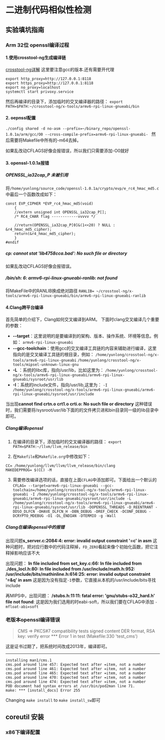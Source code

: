 # 二进制代码相似性检测
## 实验填坑指南

### Arm 32位 openssl编译过程
#### 1.使用crosstool-ng生成编译链
[crosstool-ng详解](https://www.crifan.com/files/doc/docbook/crosstool_ng/release/html/crosstool_ng.html)
这里要注意gcc的版本.还有需要开代理
```
export http_proxy=http://127.0.0.1:8118
export https_proxy=http://127.0.0.1:8118
export no_proxy=localhost
systemctl start privoxy.service
```

然后再编译的目录下，添加临时的交叉编译器的路径：
`export PATH=$PATH:~/crosstool-ng/x-tools/armv6-rpi-linux-gnueabi/bin
`
#### 2. oepnssl配置
`./config shared -d no-asm --prefix=~/binary_repo/openssl-1.0.1a/arm/gcc/O0 --cross-compile-prefix=armv6-rpi-linux-gnueabi- `
然后需要将Makefile中所有的-m64去掉。

如果乱改动CFLAGS好像会报错误，所以我们只需要添加-O0就好

#### 3. openssl-1.0.1a报错
##### OPENSSL_ia32cap_P 未被引用
将`/home/yunlong/source_code/openssl-1.0.1a/crypto/evp/e_rc4_hmac_md5.c`中最后一个函数改成如下：
```
const EVP_CIPHER *EVP_rc4_hmac_md5(void)
	{
	//extern unsigned int OPENSSL_ia32cap_P[];
	/* RC4_CHAR flag ------------vvvvv */

	//return(OPENSSL_ia32cap_P[0]&(1<<20) ? NULL : &r4_hmac_md5_cipher);
	return(&r4_hmac_md5_cipher);
	}
#endif
```
##### cp: cannot stat 'lib4758cca.bad': No such file or directory
如果乱改动CFLAGS好像会报错误。

##### /bin/sh: 6: armv6-rpi-linux-gnueabi-ranlib: not found
将MakeFile中的RANLIB换成绝对路径
`RANLIB= ~/crosstool-ng/x-tools/armv6-rpi-linux-gnueabi/bin/armv6-rpi-linux-gnueabi-ranlib`

#### 4.Clang跨平台编译
首先简单的介绍下，Clang如何交叉编译到ARM。
下面时clang交叉编译几个重要的参数：
- **--target**：这里说明的是要编译到的架构、版本、操作系统、环境等信息。例如：
  `armv6-rpi-linux-gnueabi`
- **--gcc-toolchain**：使用gcc的交叉编译工具链的内容来辅助进行编译，这里指向的是交叉编译工具链的根目录，例如：
  `/home/yunlong/crosstool-ng/x-tools/armv6-rpi-linux-gnueabi`
  `/home/yunlong/crosstool-ng/x-tools/mipsel-unknown-linux-gnu`
- **-L** ：系统的libc库，指向/usr/lib，比如这里为：
  `/home/yunlong/crosstool-ng/x-tools/armv6-rpi-linux-gnueabi/armv6-rpi-linux-gnueabi/sysroot/usr/lib`
- **-I**：系统的include文件，指向/usr/lib,这里为：
  `-I /home/yunlong/crosstool-ng/x-tools/armv6-rpi-linux-gnueabi/armv6-rpi-linux-gnueabi/sysroot/usr/include `


当出现**cannot find crtn.o crt1.o crti.o: No such file or directory** 这种错误时，我们需要将/sysroot/usr/lib下面的的文件拷贝进和bin目录同一级的lib目录中即可。

##### Clang编译openssl
1. 在编译的目录下，添加临时的交叉编译器的路径：
`export PATH=$PATH:~/llvm/llvm_release/bin`

2. 在`Makefile`和`Makefile.org`中修改如下：
```
CC= /home/yunlong/llvm/llvm/llvm_release/bin/clang
MAKEDEPPROG= $(CC) -M
```

3. 需要修改编译选项的话，直接在上面`CFLAG`中添加即可。下面给出一个默认的
`
CFLAG= --target=armv6-rpi-linux-gnueabi --gcc-toolchain=/home/yunlong/crosstool-ng/x-tools/armv6-rpi-linux-gnueabi -I /home/yunlong/crosstool-ng/x-tools/armv6-rpi-linux-gnueabi/armv6-rpi-linux-gnueabi/sysroot/usr/include -L /home/yunlong/crosstool-ng/x-tools/armv6-rpi-linux-gnueabi/armv6-rpi-linux-gnueabi/sysroot/usr/lib -DOPENSSL_THREADS -D_REENTRANT -DDSO_DLFCN -DHAVE_DLFCN_H -DBN_DEBUG -DREF_CHECK -DCONF_DEBUG -DCRYPTO_MDEBUG -O1 -DL_ENDIAN -DTERMIO -g -Wall
`
##### Clang在编译openssl中的报错
出现问题**s_server.c:2084:4: error: invalid output constraint '=c' in asm**
这种问题时，把对应行数中的代码注释掉，`FD_ZERO`看起来像个初始化函数，把它注释掉影响应该不大

出现问题：
**In file included from set_key.c:66:
In file included from ./des_locl.h:80:
In file included from /usr/include/math.h:952:
/usr/include/bits/mathinline.h:614:25: error: invalid output constraint '=&q' in asm**
这是因为没有指定`-I`参数，它直接从本机的/usr/include/bits寻找include

再MIPS中，出现问题：
**/stubs.h:11:11: fatal error: 'gnu/stubs-o32_hard.h' file not found**:
这是因为我们选用的时eabi-soft，所以我们要在CFLAG中添加
`-mfloat-abi=soft`

### 老版本openssl编译错误
> CMS => PKCS#7 compatibility tests
> signed content DER format, RSA key: verify error
> *** Error 1 in test (Makefile:330 'test_cms')

这是证书过期了，把系统时间改成2013年，编译即可。

---

```
installing man1/cms.1
cms.pod around line 457: Expected text after =item, not a number
cms.pod around line 461: Expected text after =item, not a number
cms.pod around line 465: Expected text after =item, not a number
cms.pod around line 470: Expected text after =item, not a number
cms.pod around line 474: Expected text after =item, not a number
POD document had syntax errors at /usr/bin/pod2man line 71.
make: *** [install_docs] Error 255
```
Changing
`make install` to `make install_sw`即可


## coreutil 安装
### x86下编译配置





